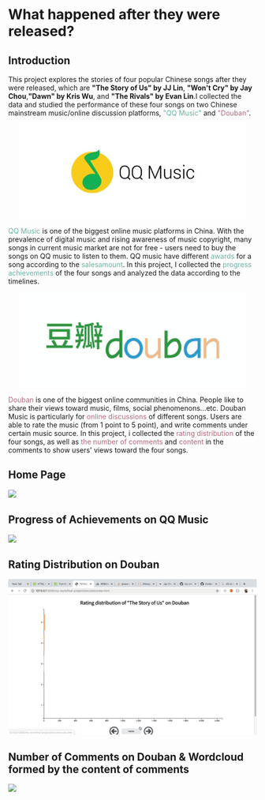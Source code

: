 # What happened after they were released?

## Introduction

This project explores the stories of four popular Chinese songs after they were released, which are <span style="font-weight:bold">"The Story of Us" by JJ Lin</span>, <span style="font-weight:bold">"Won't Cry" by Jay Chou</span>,<span style="font-weight:bold">"Dawn" by Kris Wu</span>, and <span style="font-weight:bold" >"The Rivals" by Evan Lin</span>.I collected the data and studied the performance of these four songs on two Chinese mainstream music/online discussion platforms, <span style="color: #69b3a2">"QQ Music"</span> and <span style="color:#b3697a">"Douban"</span>.</p>

<p align="center">
  <img width="460" src="qq.jpg" />
</p>

<span style="color: #69b3a2">QQ Music</span> is one of the biggest online music platforms in China.
With the prevalence of digital music and rising awareness of music copyright, many songs in
current music market are not for free - users need to buy the songs on QQ music
to listen to them. QQ music have different <span style="color: #69b3a2">awards</span> for a song
according to the <span style="color: #69b3a2">salesamount</span>.
In this project, I collected the <span style="color: #69b3a2">progress achievements</span> of the four songs and analyzed the data
according to the timelines.</p>

<p align="center">
  <img width="460" src="douban.png" />
</p>

<span style="color:#b3697a">Douban</span> is one of the biggest online communities in China. People like to share their views
toward music, films, social phenomenons...etc. Douban Music is particularly for <span style="color:#b3697a">online discussions</span> of different
songs. Users are able to rate the music (from 1 point to 5 point), and write comments under certain music source.
In this project, i collected the <span style="color:#b3697a">rating distribution</span> of the four songs, as well as
<span style="color:#b3697a">the number of comments</span> and <span style="color:#b3697a">
content</span> in the comments to show users' views toward the four songs.

## Home Page
<!-- <p align="center"> -->
  <img src="home.gif" />
<!-- </p> -->

## Progress of Achievements on QQ Music
<img src="progress.gif" />

## Rating Distribution on Douban
<img src="rate.gif" />

## Number of Comments on Douban & Wordcloud formed by the content of comments
<img src="comment.gif" />
